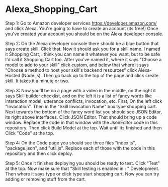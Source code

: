# Alexa_Shopping_Cart

Step 1: Go to Amazon developer services https://developer.amazon.com/ and click Alexa. You're going to have to create an account                    (its free!) Once you've created your account you should be on the Alexa developer console.

Step 2: On the Alexa developer console there should be a blue button that says create skill. Click that. Now it should ask you for a skill          name. I named it Shopping Cart, i think you can name it whatever you want, but to be safe I'd call it Shopping Cart too. After            you've named it, where it says "Choose a model to add to your skill" click custom, and below that where it says 
        "Choose a method to host your skill's backend resources" click Alexa-Hosted (Node.js). Then go back up to the top of the page and          click create skill. It takes it a minute or two.

Step 3: Now you'll be on a page with a video in the middle, on the right it says Skill builder checklist, and on the left it is a list of         fancy words like interaction model, utterance conflicts, invocation, etc. First, On the left click "Invocation". Then in the              "Skill Invocation Name" box type shopping cart. Next towards the bottom of the fancy word list you should see JSON Editor, its            right above interfaces. Click JSON Editor. That should bring up a code window. Replace the code in that window with the JsonEditor        code in this repository. Then click Build Model at the top. Wait until its finished and then Click "Code" at the top.

Step 4: On the Code page you should see three files "index.js", "package.json", and "util.js". Replace each of those with the code in this        repository and then click deploy.

Step 5: Once it finishes deploying you should be ready to test. Click "Test" at the top. Now make sure that                                       "Skill testing is enabled in : " Development. Then where it says type or click type start shopping cart. Now you can try adding or          removing stuff from the cart.
